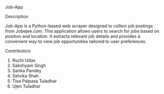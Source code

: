 Job-App

Description

Job-App is a Python-based web scraper designed to collect job postings from Jobejee.com. This application allows users to search for jobs based on position and location. It extracts relevant job details and provides a convenient way to view job opportunities tailored to user preferences.


Contributors
1. Ruchi Udas
2. Sakshyam Singh
3. Sarika Pandey
4. Satvika Shah
5. Tisa Palpasa Tuladhar
6. Ujen Tuladhar
